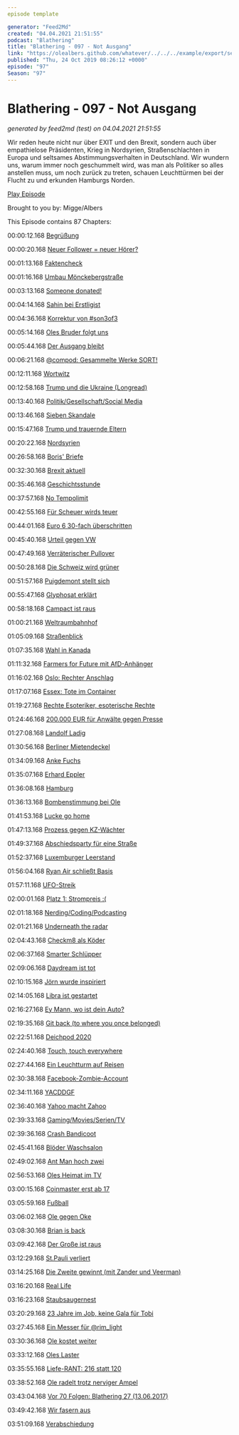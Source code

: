 ```yaml
---
episode template

generator: "Feed2Md"
created: "04.04.2021 21:51:55"
podcast: "Blathering"
title: "Blathering - 097 - Not Ausgang"
link: "https://olealbers.github.com/whatever/../../../example/export/seasons/4/2019/10/Blathering - 097 - Not Ausgang.md"
published: "Thu, 24 Oct 2019 08:26:12 +0000"
episode: "97"
Season: "97"
---
```


# Blathering - 097 - Not Ausgang
_generated by feed2md (test) on 04.04.2021 21:51:55_

Wir reden heute nicht nur über EXIT und den Brexit, sondern auch über empathielose Präsidenten, Krieg in Nordsyrien, Straßenschlachten in Europa und seltsames Abstimmungsverhalten in Deutschland. Wir wundern uns, warum immer noch geschummelt wird, was man als Politiker so alles anstellen muss, um noch zurück zu treten, schauen Leuchttürmen bei der Flucht zu und erkunden Hamburgs Norden.

[Play Episode](https://www.blathering.de/podlove/file/981/s/feed/c/mp3/blathering_097.mp3)

Brought to you by: Migge/Albers

This Episode contains 87 Chapters:


00:00:12.168 [Begrüßung]()

00:00:20.168 [Neuer Follower = neuer Hörer?](https://twitter.com/DoppelDipl)

00:01:13.168 [Faktencheck]()

00:01:16.168 [Umbau Mönckebergstraße](https://www.ndr.de/nachrichten/hamburg/Moenckebergstrasse-Gericht-erlaubt-Bahnhofsumbau,hochbahn572.html)

00:03:13.168 [Someone donated!](https://auphonic.com/donate_credits?user=blathering)

00:04:14.168 [Sahin bei Erstligist](https://www.ndr.de/sport/fussball/Nach-St-Pauli-Rauswurf-Sahin-nun-bei-Basaksehir,sahin128.html)

00:04:36.168 [Korrektur von #son3of3](https://de.wikipedia.org/wiki/Iron_Man_3)

00:05:14.168 [Oles Bruder folgt uns](https://twitter.com/Konkie1969)

00:05:44.168 [Der Ausgang bleibt](https://taz.de/Aussteigerhilfe-Projekt-fuer-Neonazis/!5634551/)

00:06:21.168 [@compod: Gesammelte Werke SORT!](https://twitter.com/search?q=(from%3Acompod)%20(%40blathering_pod)%20until%3A2019-10-22%20since%3A2019-10-16&src=typed_query&f=live)

00:12:11.168 [Wortwitz](https://twitter.com/Dirk_Jacobs_SH/status/1186331083425628161)

00:12:58.168 [Trump und die Ukraine (Longread)](https://www.spiegel.de/politik/ausland/donald-trump-und-die-ukraine-affaere-die-wichtigsten-fragen-und-antworten-a-1292642.html)

00:13:40.168 [Politik/Gesellschaft/Social Media]()

00:13:46.168 [Sieben Skandale](https://twitter.com/TheDailyShow/status/1185005324119396352)

00:15:47.168 [Trump und trauernde Eltern](https://www.fr.de/politik/donald-trump-trauer-einer-britischen-familie-eigene-genutzt-gescheitert-zr-13125918.html)

00:20:22.168 [Nordsyrien](https://taz.de/Vorstoss-der-Verteidigungsministerin/!5635697/)

00:26:58.168 [Boris' Briefe](https://twitter.com/bbclaurak/status/1185662057523404801)

00:32:30.168 [Brexit aktuell](https://twitter.com/jonworth/status/1186728933569519619)

00:35:46.168 [Geschichtsstunde](https://de.wikipedia.org/wiki/Geschichte_Irlands#Vom_B%C3%BCrgerkrieg_bis_zum_Vereinigten_K%C3%B6nigreich)

00:37:57.168 [No Tempolimit](https://twitter.com/tmigge/status/1184916982363250689)

00:42:55.168 [Für Scheuer wirds teuer](https://taz.de/Scheuers-Pkw-Maut-Desaster/!5635707/)

00:44:01.168 [Euro 6 30-fach überschritten](https://www.rbb24.de/politik/beitrag/2019/10/abgase-dieselskandal-nox-messung-kraftfahrtbundesamt-autos-schmutzig.html)

00:45:40.168 [Urteil gegen VW](https://www.ndr.de/nachrichten/hamburg/Urteil-VW-soll-mehr-als-den-Kaufpreis-zurueckzahlen,vwurteil104.html)

00:47:49.168 [Verräterischer Pullover](https://twitter.com/tmigge/status/1185082269997948928)

00:50:28.168 [Die Schweiz wird grüner](https://taz.de/Parlamentswahl-in-der-Schweiz/!5631916/)

00:51:57.168 [Puigdemont stellt sich](https://twitter.com/tagesschau/status/1185136706762264576)

00:55:47.168 [Glyphosat erklärt](https://www.youtube.com/watch?v=2K0TAphTfaI)

00:58:18.168 [Campact ist raus](https://twitter.com/georgrestle/status/1186253017059905536)

01:00:21.168 [Weltraumbahnhof](https://ze.tt/die-cdu-traeumt-von-einem-weltraumbahnhof-und-das-internet-lacht-sich-kaputt/)

01:05:09.168 [Straßenblick](https://taz.de/Datenschutz-bei-Google-Street-View/!5632068/)

01:07:35.168 [Wahl in Kanada](https://taz.de/Parlamentswahl-in-Kanada/!5635698/)

01:11:32.168 [Farmers for Future mit AfD-Anhänger](https://taz.de/Proteste-der-Landwirte-in-Thueringen/!5633139/)

01:16:02.168 [Oslo: Rechter Anschlag](https://www.telegraph.co.uk/news/2019/10/22/armed-man-steals-ambulance-drives-crowds-oslo/)

01:17:07.168 [Essex: Tote im Container](https://www.bbc.com/news/uk-england-50150070)

01:19:27.168 [Rechte Esoteriker, esoterische Rechte](https://www.deutschlandfunk.de/rechtsextreme-online-angebote-rechte-esoteriker-im-krieg.724.de.html?dram:article_id=461384)

01:24:46.168 [200.000 EUR für Anwälte gegen Presse](https://www.golem.de/news/pressefreiheit-behoerden-geben-unsummen-zum-abwenden-von-presseanfragen-aus-1910-144488.html)

01:27:08.168 [Landolf Ladig](https://www.youtube.com/watch?v=5r1bzvO4E6k)

01:30:56.168 [Berliner Mietendeckel](https://www.tagesspiegel.de/politik/verfassungsgericht-soll-entscheiden-fdp-fordert-seehofer-zu-klage-gegen-berliner-mietendeckel-auf/25149202.html)

01:34:09.168 [Anke Fuchs](https://de.wikipedia.org/wiki/Anke_Fuchs)

01:35:07.168 [Erhard Eppler](https://de.wikipedia.org/wiki/Erhard_Eppler)

01:36:08.168 [Hamburg]()

01:36:13.168 [Bombenstimmung bei Ole](https://www.ndr.de/nachrichten/hamburg/Bomben-Entschaerfung-in-Hamburg-Schnelsen-geglueckt,bombenfund234.html)

01:41:53.168 [Lucke go home](https://threadreaderapp.com/thread/1184481075877367810.html)

01:47:13.168 [Prozess gegen KZ-Wächter](https://apnews.com/99880708acf7460499db0ca3601b445e)

01:49:37.168 [Abschiedsparty für eine Straße](https://twitter.com/HH_BWVI/status/1185115869279600646)

01:52:37.168 [Luxemburger Leerstand](https://www.hamburg1.de/nachrichten/42547/Illegaler_Wohnungsleerstand_in_Eppendorf.html)

01:56:04.168 [Ryan Air schließt Basis](https://www.ndr.de/nachrichten/hamburg/Ryanair-schliesst-Basis-am-Hamburger-Flughafen,ryanair272.html)

01:57:11.168 [UFO-Streik](https://www.hamburg1.de/nachrichten/42553/Warnstreik_trifft_Hamburger_Flughafen.html)

02:00:01.168 [Platz 1: Strompreis :(](https://www.hamburg1.de/nachrichten/42514/Strompreis_in_Hamburg_am_hoechsten.html)

02:01:18.168 [Nerding/Coding/Podcasting]()

02:01:21.168 [Underneath the radar](https://www.zdnet.de/88371231/gestenerkennung-und-90-hz-display-google-stellt-pixel-4-und-4-xl-vor/)

02:04:43.168 [Checkm8 als Köder](https://www.zdnet.de/88371259/checkm8-online-betrueger-imitieren-jailbreak-seite-nach/)

02:06:37.168 [Smarter Schlüpper](https://twitter.com/tmigge/status/1184780712018358277)

02:09:06.168 [Daydream ist tot](https://www.golem.de/news/virtual-reality-google-gibt-daydream-auf-1910-144443.html)

02:10:15.168 [Jörn wurde inspiriert](https://twitter.com/schaarsen/status/1185273371413700615)

02:14:05.168 [Libra ist gestartet](https://www.golem.de/news/digitalwaehrung-libra-association-geht-mit-21-mitgliedern-an-den-start-1910-144452.html)

02:16:27.168 [Ey Mann, wo ist dein Auto?](https://techcrunch.com/2019/10/19/mercedes-benz-app-glitch-exposed/)

02:19:35.168 [Git back (to where you once belonged)](https://twitter.com/stammtischphilo/status/1186004599217504257)

02:22:51.168 [Deichpod 2020](https://twitter.com/deichpod/status/1186336084139098113)

02:24:40.168 [Touch, touch everywhere](https://www.zdnet.de/88371487/neue-sensortechnik-macht-nahezu-beliebige-oberflaechen-touchfaehig/)

02:27:44.168 [Ein Leuchtturm auf Reisen](https://twitter.com/tmigge/status/1186718258176630784)

02:30:38.168 [Facebook-Zombie-Account](https://twitter.com/stammtischphilo/status/1186605684831506433)

02:34:11.168 [YACDDGF](https://twitter.com/stammtischphilo/status/1186910864873578496)

02:36:40.168 [Yahoo macht Zahoo](https://www.heise.de/newsticker/meldung/Yahoo-loescht-alle-Inhalte-auf-der-Groups-Seite-4558596.html)

02:39:33.168 [Gaming/Movies/Serien/TV]()

02:39:36.168 [Crash Bandicoot](https://www.crashbandicoot.com/de)

02:45:41.168 [Blöder Waschsalon](https://www.netflix.com/watch/80994011)

02:49:02.168 [Ant Man hoch zwei](https://www.youtube.com/watch?v=5w54yW2Ur50)

02:56:53.168 [Oles Heimat im TV](https://www.ndr.de/fernsehen/sendungen/treckerfahrer-duerfen-das/XXL-Wasserrutsche-irische-Klaenge-und-ein-Ernte-Finale,sendung954534.html)

03:00:15.168 [Coinmaster erst ab 17](https://www.golem.de/news/coinmaster-boehmermann-stoesst-pruefung-von-gluecksspielapps-fuer-kinder-an-1910-144428.html)

03:05:59.168 [Fußball]()

03:06:02.168 [Ole gegen Oke](http://millernton.de/2019/10/18/der-wert-der-werte-diskussion/)

03:08:30.168 [Brian is back](https://twitter.com/Volksstimme_Spo/status/1184769771864113152)

03:09:42.168 [Der Große ist raus](http://www.fussball.de/spiel/condor-3-rahlstedt-4/-/spiel/027I7R1N7C000000VS5489B4VU9HDBC9#!/)

03:12:29.168 [St.Pauli verliert](https://www.stefangroenveld.de/2019/gegen-den-faschismus-aber-nicht-gegen-darmstadt/)

03:14:25.168 [Die Zweite gewinnt (mit Zander und Veerman)](https://www.youtube.com/watch?v=8cSREeYhBZQ)

03:16:20.168 [Real Life]()

03:16:23.168 [Staubsaugernest](https://twitter.com/stammtischphilo/status/1185913332374659072)

03:20:29.168 [23 Jahre im Job, keine Gala für Tobi](http://i1t2b3.de/VPZG.pdf)

03:27:45.168 [Ein Messer für @rim_light](https://twitter.com/rim_light/status/1185231927328022528)

03:30:36.168 [Ole kostet weiter](https://twitter.com/stammtischphilo/status/1186304387280494592)

03:33:12.168 [Oles Laster](https://twitter.com/stammtischphilo/status/1186634782421053447)

03:35:55.168 [Liefe-RANT: 216 statt 120](https://twitter.com/tmigge/status/1186664621446447104)

03:38:52.168 [Ole radelt trotz nerviger Ampel](https://twitter.com/stammtischphilo/status/1186405060617670656)

03:43:04.168 [Vor 70 Folgen: Blathering 27 (13.06.2017)](https://www.blathering.de/2017/06/blathering-027-die-grosse-geburtstagssause/)

03:49:42.168 [Wir fasern aus]()

03:51:09.168 [Verabschiedung]()


